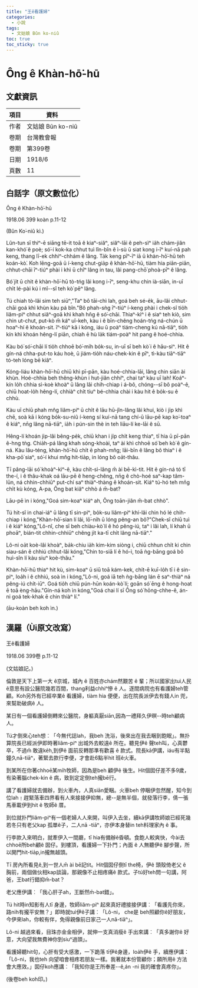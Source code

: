 ```yaml
---
title: "王ê看護婦"
categories:
  - 小說
tags:
  - 文姑娘 Bûn ko-niû
toc: true
toc_sticky: true
---
```


# Ông ê Khàn-hō͘-hū

## 文獻資訊

| 項目 | 資料 |
|---|---|
| 作者 | 文姑娘 Bûn ko-niû |
| 卷期 | 台灣教會報 |
| 卷期 | 第399卷 |
| 日期 | 1918/6 |
| 頁數 | 11 |

## 白話字（原文數位化）

Ông ê Khàn-hō͘-hū

1918.06 399 koàn p.11-12

(Bûn Ko͘-niû kì.)

Lûn-tun sī thiⁿ-ē siāng tē-it toā ê kiaⁿ-siâⁿ, siâⁿ-lāi ê peh-sìⁿ ia̍h chám-jiân kan-khó͘ ê poè; só͘-í kok-ka chhut tuì lîn-bîn ê ì-sù ū siat kong i-īⁿ kuí-nā pah keng, thang lī-ek chhiⁿ-chhám ê lâng. Ta̍k keng pīⁿ-īⁿ iā ū khàn-hō͘-hū teh koán-kò͘. Koh lēng-goā ū í-keng chut-gia̍p ê khàn-hō͘-hū, tiàm hia piān-piān, chhut-chāi īⁿ-tiúⁿ phài i khì ū chîⁿ lâng in tau, lâi pang-chō͘ phoà-pīⁿ ê lâng.

Bó͘ ji̍t ū chi̍t ê khàn-hō͘-hū tò-tńg lâi kong i-īⁿ, seng-khu chin ià-siān, in-uī chi̍t lé-pài kú i mî--sî teh kò͘ pēⁿ lâng.

Tú chiah tò-lâi sim teh siūⁿ,"Taⁿ bô tāi-chì lah, goá beh sé-e̍k, āu-lâi chhut-chāi goá khì khùn kàu pá bîn."Bô phah-sǹg īⁿ-tiúⁿ í-keng phài i chek-sî tio̍h liâm-piⁿ chhut siâⁿ-goā khì khah hn̄g ê só͘-chāi. Thiaⁿ-kìⁿ i ê siaⁿ teh kiò, sim chin ut-chut, put-kò m̄ káⁿ uî-keh, kàu i ê bīn-chêng hoán-tńg ná-chún ū hoaⁿ-hí ê khoán-sit. īⁿ-tiúⁿ kā i kóng, iáu ū poàⁿ tiám-cheng kú nā-tiāⁿ, tio̍h kín khì khoán hêng-lí piān, chiah ē hù la̍k tiám-poàⁿ hit pang ê hoé-chhia.

Kàu bó͘ só͘-chāi lí tio̍h chhoē bó͘-mi̍h bo̍k-su, in-uī sī beh kò͘ i ê hāu-siⁿ. Hit ê gín-ná chha-put-to káu hoè, ū jiám-tio̍h náu-chek-kin ê pīⁿ, tì-kàu tiāⁿ-tiāⁿ tó-teh lóng bē kiâⁿ.

Kóng-liáu khàn-hō͘-hū chiū khì pī-pān, kàu hoé-chhia-lāi, lâng chin siān ài khùn. Hoé-chhia beh thêng-khùn i hut-jiân chhíⁿ, chai taⁿ kàu uī lah! Koáⁿ-kín lo̍h chhia sì-koè khoàⁿ ū lâng lâi chih-chiap i á-bô, chóng--sī bô poàⁿ-ê, chiū hoat-lo̍h hêng-lí, chhiàⁿ chi̍t tiuⁿ bé-chhia chài i kàu hit ê bo̍k-su ê chhù.

Kàu uī chiū phah mn̂g liâm-piⁿ ū chi̍t ê lāu hū-jîn-lâng lâi khui, kiò i ji̍p khì chē, soà kā i kóng bo̍k-su-niû í-keng sí kuí-nā tang chí-ū lāu-pē kap ko͘-toaⁿ ê kiáⁿ, nn̄g lâng nā-tiāⁿ, ia̍h i pún-sin thè in teh liāu-lí ke-lāi ê sū.

Hêng-lí khoán ji̍p-lâi bêng-pe̍k, chiū khan i ji̍p chi̍t keng thiaⁿ, tī hia ū pī-pān ê-hng tǹg. Chia̍h-pá lâng khah sóng-khoài, taⁿ ài khì chhoē só͘ beh kò͘ ê gín-ná. Kàu lâu-téng, khàn-hō͘-hū chi̍t ē phah-mn̂g; lāi-bīn ê lâng bô thiaⁿ i ê kha-pō͘ siaⁿ, só͘-í khui mn̂g hit-tia̍p, in lóng bô oa̍t-thâu.

Tī pâng-lāi só͘ khoàⁿ-kìⁿ-ê, kàu chi̍t-sì-lâng m̄ ài bē-kì-tit. Hit ê gín-ná tó tī the-í, i ê thâu-khak oá lāu-pē ê heng-chêng, nn̄g ê chò-hoé saⁿ-kap tâm-lūn, ná chhin-chhiūⁿ put-chí saⁿ thiàⁿ-thàng ê khoán-sit. Kiáⁿ tú-hó teh mn̄g chi̍t kù kóng, A-pa, Ông bat kiâⁿ chhò á m̄-bat?

Lāu-pē ìn i kóng,"Goá sim-koaⁿ kiáⁿ ah, Ông toān-jiân m̄-bat chhò".

Tú hit-sî in chai-iáⁿ ū lâng tī sin-piⁿ, bo̍k-su liâm-piⁿ khí-lâi chin hó lé chih-chiap i kóng,"Khàn-hō͘-sian lí lâi, lō͘-ni̍h ū lóng pêng-an bô?"Chek-sî chiū tuì i ê kiáⁿ kóng,"Lô-nî, che sī beh chiàu-kò͘ lí ê hó pêng-iú, taⁿ i lâi lah, lí khah ū phoāⁿ, bián-tit chhin-chhiūⁿ chêng ji̍t ka-tī chi̍t lâng nā-tiāⁿ."

Lô-ni oa̍t koè-lâi khoàⁿ, ba̍k-chiu ia̍h kim-kim siòng i, chiū chhun chi̍t ki chin siau-sán ê chhiú chhut-lâi kóng,"Chin to-siā lí ê hó-ì, toā ǹg-bāng goá bô huì-sîn lí kàu siuⁿ koè-thâu."

Khàn-hō͘-hū thiaⁿ hit kù, sim-koaⁿ ū siū toā kám-kek, chi̍t-ē kuī-lo̍h tī i ê sin-piⁿ, loa̍h i ê chhiú, soà ìn i kóng,"Lô-ni, goá iā teh ǹg-bāng lán ē saⁿ-thiàⁿ ná pêng-iú chi̍t-iūⁿ. Goá tio̍h chiū pún-hūn koán-kò͘ lí; goān só͘ ēng ê hong-hoat ē toā èng-hāu."Gín-ná koh ìn kóng,"Goá chai lí sī Ông só͘ hōng-chhe-ê, án-ni goá tek-khak ē chin thiàⁿ lí."

(āu-koàn beh koh ìn.)

## 漢羅（Ùi原文改寫）

王ê看護婦

1918.06 399卷 p.11-12

(文姑娘記。)

倫敦是天下上第一大 ê京城，城內 ê 百姓亦chám然艱苦 ê 輩；所以國家出tuì人民ê意思有設公醫院幾若百間，thang利益chhiⁿ慘 ê 人。逐間病院也有看護婦teh管顧。Koh另外有已經卒業ê 看護婦，tiàm hia 便便，出在院長派伊去有錢人in 兜，來幫助破病ê 人。

某日有一個看護婦倒轉來公醫院，身軀真厭siān,因為一禮拜久伊暝--時teh顧病人。

Tú才倒來心teh想︰「今無代誌lah，我beh 洗浴，後來出在我去睏到飽眠」。無扑算院長已經派伊即時著liâm-piⁿ 出城外去較遠ê 所在。聽見伊ê 聲teh叫，心真鬱卒，不過m̄ 敢違ke̍h,到伊ê 面前反轉那準有歡喜 ê 款式。院長kā伊講，iáu有半點鐘久nā-tiāⁿ，著緊去款行李便，才會赴6點半hit 班ê火車。

到某所在你著chhoē某mi̍h牧師，因為是beh 顧伊ê 後生。Hit個囡仔差不多9歲，有染著腦chek-kin ê 病，致到定定倒teh攏bē行。

講了看護婦就去備辦，到火車內，人真siān愛睏。火車beh 停睏伊忽然醒，知今到位lah﹗趕緊落車四界看有人來接接伊抑無，總--是無半個，就發落行李，倩一張馬車載伊到hit ê 牧師ê 厝。

到位就扑門liâm-piⁿ有一個老婦人人來開，叫伊入去坐，續kā伊講牧師娘已經死幾若冬只有老父kap 孤單ê子，二人nā -tiāⁿ，亦伊本身替in teh料理家內 ê 事。

行李款入來明白，就牽伊入一間廳，tī hia有備辦ê昏頓。食飽人較爽快，今ài去chhoē所beh顧ê 囡仔。到樓頂，看護婦一下扑門；內面 ê 人無聽伊ê 腳步聲，所以開門hit-tia̍p,in攏無越頭。

Tī 房內所看見ê,到一世人m̄ ài bē記tit。Hit個囡仔倒tī the椅，伊ê 頭殼倚老父 ê 胸前，兩個做伙相kap談論，那親像不止相疼痛ê 款式。子tú好teh問一句講，阿爸，王bat行錯抑m̄-bat？

老父應伊講︰「我心肝子ah，王斷然m̄-bat錯」。

Tú hit時in知影有人tī 身邊，牧師liâm-piⁿ 起來真好禮接接伊講︰「看護先你來，路ni̍h有攏平安無？」即時就tuì伊ê子講︰「Lô-ni， che是 beh照顧你ê好朋友，今伊來lah，你較有伴，免得親像前日家己一人nā-tiāⁿ」。

Lô-ni 越過來看，目珠亦金金相伊，就伸一支真消瘦ê 手出來講︰「真多謝你ê 好意，大向望我無費神你到siuⁿ過頭」。

看護婦聽hit句，心肝有受大感激，一下跪落 tī伊ê身邊，loa̍h伊ê 手，續應伊講：「Lô-ni，我也teh 向望咱會相疼若朋友一樣。我著就本份管顧你；願所用ê 方法會大應效。」囡仔koh應講︰「我知你是王所奉差--ê,án -ni 我的確會真疼你」。

(後卷beh koh印。)
